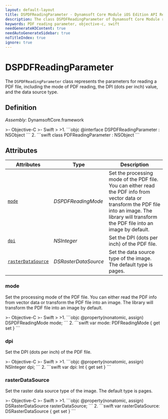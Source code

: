 ```yaml
---
layout: default-layout
title: DSPDFReadingParameter - Dynamsoft Core Module iOS Edition API Reference
description: The class DSPDFReadingParameter of Dynamsoft Core Module represents the parameters for reading a PDF file, including the mode of PDF reading, the DPI (dots per inch) value, and the data source type.
keywords: PDF reading parameter, objective-c, swift
needGenerateH3Content: true
needAutoGenerateSidebar: true
noTitleIndex: true
ignore: true
---
```


# DSPDFReadingParameter

The `DSPDFReadingParameter` class represents the parameters for reading a PDF file, including the mode of PDF reading, the DPI (dots per inch) value, and the data source type.

## Definition

*Assembly:* DynamsoftCore.framework

<div class="sample-code-prefix"></div>
>- Objective-C
>- Swift
>
>1. 
```objc
@interface DSPDFReadingParameter : NSObject
```
2. 
```swift
class PDFReadingParameter : NSObject
```

## Attributes

| Attributes | Type | Description |
| ---------- | ---- | ----------- |
| [`mode`](#mode) | *DSPDFReadingMode* | Set the processing mode of the PDF file. You can either read the PDF info from vector data or transform the PDF file into an image. The library will transform the PDF file into an image by default. |
| [`dpi`](#dpi) | *NSInteger* | Set the DPI (dots per inch) of the PDF file. |
| [`rasterDataSource`](#rasterdatasource) | *DSRasterDataSource* | Set the data source type of the image. The default type is pages. |

### mode

Set the processing mode of the PDF file. You can either read the PDF info from vector data or transform the PDF file into an image. The library will transform the PDF file into an image by default.

<div class="sample-code-prefix"></div>
>- Objective-C
>- Swift
>
>1. 
```objc
@property(nonatomic, assign) DSPDFReadingMode mode;
```
2. 
```swift
var mode: PDFReadingMode { get set }
```

### dpi

Set the DPI (dots per inch) of the PDF file.

<div class="sample-code-prefix"></div>
>- Objective-C
>- Swift
>
>1. 
```objc
@property(nonatomic, assign) NSInteger dpi;
```
2. 
```swift
var dpi: Int { get set }
```

### rasterDataSource

Set the raster data source type of the image. The default type is pages.

<div class="sample-code-prefix"></div>
>- Objective-C
>- Swift
>
>1. 
```objc
@property(nonatomic, assign) DSRasterDataSource rasterDataSource;
```
2. 
```swift
var rasterDataSource: DSRasterDataSource { get set }
```
